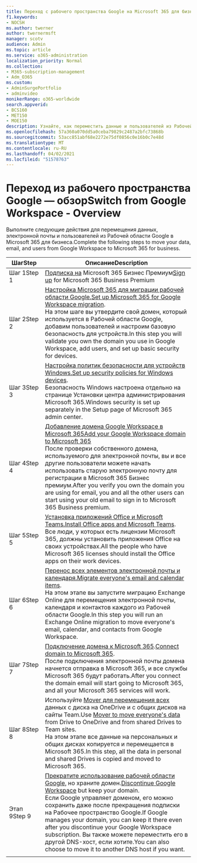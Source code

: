 ```yaml
---
title: Переход с рабочего пространства Google на Microsoft 365 для бизнеса
f1.keywords:
- NOCSH
ms.author: twerner
author: twernermsft
manager: scotv
audience: Admin
ms.topic: article
ms.service: o365-administration
localization_priority: Normal
ms.collection:
- M365-subscription-management
- Adm_O365
ms.custom:
- AdminSurgePortfolio
- adminvideo
monikerRange: o365-worldwide
search.appverid:
- BCS160
- MET150
- MOE150
description: Узнайте, как переместить данные и пользователей из Рабочей области Google в Microsoft 365 для бизнеса.
ms.openlocfilehash: 57a360a070dd5a0ceba79829c2487a2bfc73868b
ms.sourcegitcommit: 53acc851abf68e2272e75df0856c0e16b0c7e48d
ms.translationtype: MT
ms.contentlocale: ru-RU
ms.lasthandoff: 04/02/2021
ms.locfileid: "51578763"
---
```

# <a name="switch-from-google-workspace---overview"></a><span data-ttu-id="4ead0-103">Переход из рабочего пространства Google — обзор</span><span class="sxs-lookup"><span data-stu-id="4ead0-103">Switch from Google Workspace - Overview</span></span>

<span data-ttu-id="4ead0-104">Выполните следующие действия для перемещения данных, электронной почты и пользователей из Рабочей области Google в Microsoft 365 для бизнеса.</span><span class="sxs-lookup"><span data-stu-id="4ead0-104">Complete the following steps to move your data, email, and users from Google Workspace to Microsoft 365 for business.</span></span>


| <span data-ttu-id="4ead0-105">Шаг</span><span class="sxs-lookup"><span data-stu-id="4ead0-105">Step</span></span>  |<span data-ttu-id="4ead0-106">Описание</span><span class="sxs-lookup"><span data-stu-id="4ead0-106">Description</span></span>  |
|---------|---------|
|<span data-ttu-id="4ead0-107">Шаг 1</span><span class="sxs-lookup"><span data-stu-id="4ead0-107">Step 1</span></span> |  <span data-ttu-id="4ead0-108">[Подписка на](../sign-up.md) Microsoft 365 Бизнес Премиум</span><span class="sxs-lookup"><span data-stu-id="4ead0-108">[Sign up](../sign-up.md) for Microsoft 365 Business Premium</span></span>       |
|<span data-ttu-id="4ead0-109">Шаг 2</span><span class="sxs-lookup"><span data-stu-id="4ead0-109">Step 2</span></span> |   <span data-ttu-id="4ead0-110">[Настройка Microsoft 365 для миграции рабочей области Google.](set-up-microsoft-365-forgoogle.md)</span><span class="sxs-lookup"><span data-stu-id="4ead0-110">[Set up Microsoft 365 for Google Workspace migration](set-up-microsoft-365-forgoogle.md).</span></span> </br> <span data-ttu-id="4ead0-111">На этом шаге вы утвердите свой домен, который используется в Рабочей области Google, добавим пользователей и настроим базовую безопасность для устройств.</span><span class="sxs-lookup"><span data-stu-id="4ead0-111">In this step you will validate you own the domain you use in Google Workspace, add users, and set up basic security for devices.</span></span> |
|<span data-ttu-id="4ead0-112">Шаг 3</span><span class="sxs-lookup"><span data-stu-id="4ead0-112">Step 3</span></span> | <span data-ttu-id="4ead0-113">[Настройка политик безопасности для устройств Windows.](../secure-win10-pcs.md)</span><span class="sxs-lookup"><span data-stu-id="4ead0-113">[Set up security policies for Windows devices](../secure-win10-pcs.md).</span></span></br> <span data-ttu-id="4ead0-114">Безопасность Windows настроена отдельно на странице Установки центра администрирования Microsoft 365.</span><span class="sxs-lookup"><span data-stu-id="4ead0-114">Windows security is set up separately in the Setup page of Microsoft 365 admin center.</span></span> |
|<span data-ttu-id="4ead0-115">Шаг 4</span><span class="sxs-lookup"><span data-stu-id="4ead0-115">Step 4</span></span>|[<span data-ttu-id="4ead0-116">Добавление домена Google Workspace в Microsoft 365</span><span class="sxs-lookup"><span data-stu-id="4ead0-116">Add your Google Workspace domain to Microsoft 365</span></span>](add-google-domain.md) </br> <span data-ttu-id="4ead0-117">После проверки собственного домена, используемого для электронной почты, вы и все другие пользователи можете начать использовать старую электронную почту для регистрации в Microsoft 365 Бизнес премиум.</span><span class="sxs-lookup"><span data-stu-id="4ead0-117">After you verify you own the domain you are using for email, you and all the other users can start using your old email to sign in to Microsoft 365 Business premium.</span></span> |
|<span data-ttu-id="4ead0-118">Шаг 5</span><span class="sxs-lookup"><span data-stu-id="4ead0-118">Step 5</span></span> | <span data-ttu-id="4ead0-119">[Установка приложений Office и Microsoft Teams.](../install-office.md)</span><span class="sxs-lookup"><span data-stu-id="4ead0-119">[Install Office apps and Microsoft Teams](../install-office.md).</span></span></br> <span data-ttu-id="4ead0-120">Все люди, у которых есть лицензии Microsoft 365, должны установить приложения Office на своих устройствах.</span><span class="sxs-lookup"><span data-stu-id="4ead0-120">All the people who have Microsoft 365 licenses should install the Office apps on their work devices.</span></span>|
|<span data-ttu-id="4ead0-121">Шаг 6</span><span class="sxs-lookup"><span data-stu-id="4ead0-121">Step 6</span></span> | <span data-ttu-id="4ead0-122">[Перенос всех элементов электронной почты и календаря.](migrate-email.md)</span><span class="sxs-lookup"><span data-stu-id="4ead0-122">[Migrate everyone's email and calendar items](migrate-email.md).</span></span></br> <span data-ttu-id="4ead0-123">На этом этапе вы запустите миграцию Exchange Online для перемещения электронной почты, календаря и контактов каждого из Рабочей области Google.</span><span class="sxs-lookup"><span data-stu-id="4ead0-123">In this step you will run an Exchange Online migration to move everyone's email, calendar, and contacts from Google Workspace.</span></span>  |
|<span data-ttu-id="4ead0-124">Шаг 7</span><span class="sxs-lookup"><span data-stu-id="4ead0-124">Step 7</span></span> | <span data-ttu-id="4ead0-125">[Подключение домена к Microsoft 365](connect-domain-tom365.md).</span><span class="sxs-lookup"><span data-stu-id="4ead0-125">[Connect domain to Microsoft 365](connect-domain-tom365.md).</span></span> </br> <span data-ttu-id="4ead0-126">После подключения электронной почты домена начнется отправка в Microsoft 365, и все службы Microsoft 365 будут работать.</span><span class="sxs-lookup"><span data-stu-id="4ead0-126">After you connect the domain email will start going to Microsoft 365, and all your Microsoft 365 services will work.</span></span>|
|<span data-ttu-id="4ead0-127">Шаг 8</span><span class="sxs-lookup"><span data-stu-id="4ead0-127">Step 8</span></span>|<span data-ttu-id="4ead0-128">Используйте [Mover для перемещения всех](mover-migrate-files.md) данных с диска на OneDrive и с общих дисков на сайты Team.</span><span class="sxs-lookup"><span data-stu-id="4ead0-128">Use [Mover to move everyone's data](mover-migrate-files.md) from Drive to OneDrive and from shared Drives to Team sites.</span></span></br> <span data-ttu-id="4ead0-129">На этом этапе все данные на персональных и общих дисках копируется и перемещается в Microsoft 365.</span><span class="sxs-lookup"><span data-stu-id="4ead0-129">In this step, all the data in personal and shared Drives is copied and moved to Microsoft 365.</span></span>|
|<span data-ttu-id="4ead0-130">Этап 9</span><span class="sxs-lookup"><span data-stu-id="4ead0-130">Step 9</span></span>| <span data-ttu-id="4ead0-131">[Прекратите использование рабочей области Google,](cancel-google.md) но храните домен.</span><span class="sxs-lookup"><span data-stu-id="4ead0-131">[Discontinue Google Workspace](cancel-google.md) but keep your domain.</span></span> </br> <span data-ttu-id="4ead0-132">Если Google управляет доменом, его можно сохранить даже после прекращения подписки на Рабочее пространство Google.</span><span class="sxs-lookup"><span data-stu-id="4ead0-132">If Google manages your domain, you can keep it there even after you discontinue your Google Workspace subscription.</span></span> <span data-ttu-id="4ead0-133">Вы также можете переместить его в другой DNS-хост, если хотите.</span><span class="sxs-lookup"><span data-stu-id="4ead0-133">You can also choose to move it to another DNS host if you want.</span></span>|
|||
